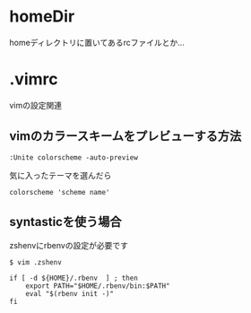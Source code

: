 homeDir
=======
homeディレクトリに置いてあるrcファイルとか...

# .vimrc
vimの設定関連

## vimのカラースキームをプレビューする方法
```vim
:Unite colorscheme -auto-preview
```
気に入ったテーマを選んだら
```vim
colorscheme 'scheme name'
```

## syntasticを使う場合
zshenvにrbenvの設定が必要です

```zsh
$ vim .zshenv
```

```vim
if [ -d ${HOME}/.rbenv  ] ; then
    export PATH="$HOME/.rbenv/bin:$PATH"
    eval "$(rbenv init -)"
fi
```
